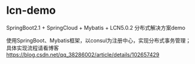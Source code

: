 # lcn-demo
SpringBoot2.1 + SpringCloud + Mybatis + LCN5.0.2 分布式解决方案demo

使用SpringBoot、Mybatis框架，以consul为注册中心，实现分布式事务管理；具体实现流程请看博客
https://blog.csdn.net/qq_38286002/article/details/102657429




